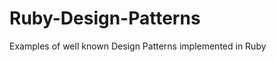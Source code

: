 Ruby-Design-Patterns
====================

Examples of well known Design Patterns implemented in Ruby